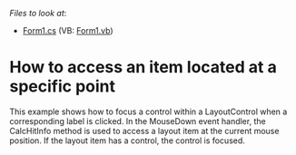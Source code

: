 <!-- default file list -->
*Files to look at*:

* [Form1.cs](./CS/LayoutControl_CalcHitInfo/Form1.cs) (VB: [Form1.vb](./VB/LayoutControl_CalcHitInfo/Form1.vb))
<!-- default file list end -->
# How to access an item located at a specific point


<p>This example shows how to focus a control within a LayoutControl when a corresponding label is clicked. In the MouseDown event handler, the CalcHitInfo method is used to access a layout item at the current mouse position. If the layout item has a control, the control is focused.</p>

<br/>


